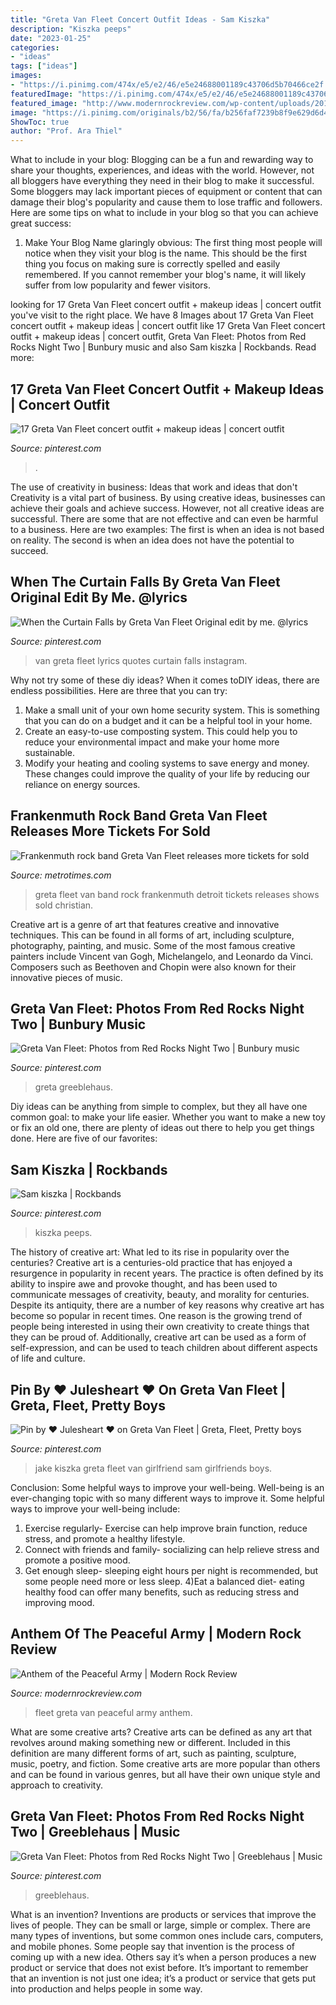 ```yaml
---
title: "Greta Van Fleet Concert Outfit Ideas - Sam Kiszka"
description: "Kiszka peeps"
date: "2023-01-25"
categories:
- "ideas"
tags: ["ideas"]
images:
- "https://i.pinimg.com/474x/e5/e2/46/e5e24688001189c43706d5b70466ce2f.jpg"
featuredImage: "https://i.pinimg.com/474x/e5/e2/46/e5e24688001189c43706d5b70466ce2f.jpg"
featured_image: "http://www.modernrockreview.com/wp-content/uploads/2018/11/GretaVanFleet-1a.jpg"
image: "https://i.pinimg.com/originals/b2/56/fa/b256faf7239b8f9e629d6d430b9005fb.jpg"
ShowToc: true
author: "Prof. Ara Thiel"
---
```



What to include in your blog:
Blogging can be a fun and rewarding way to share your thoughts, experiences, and ideas with the world. However, not all bloggers have everything they need in their blog to make it successful. Some bloggers may lack important pieces of equipment or content that can damage their blog's popularity and cause them to lose traffic and followers. Here are some tips on what to include in your blog so that you can achieve great success:
1. Make Your Blog Name glaringly obvious: The first thing most people will notice when they visit your blog is the name. This should be the first thing you focus on making sure is correctly spelled and easily remembered. If you cannot remember your blog's name, it will likely suffer from low popularity and fewer visitors.


	

		
looking for 17 Greta Van Fleet concert outfit + makeup ideas | concert outfit you've visit to the right place. We have 8 Images about 17 Greta Van Fleet concert outfit + makeup ideas | concert outfit like 17 Greta Van Fleet concert outfit + makeup ideas | concert outfit, Greta Van Fleet: Photos from Red Rocks Night Two | Bunbury music and also Sam kiszka | Rockbands. Read more:
		
    
## 17 Greta Van Fleet Concert Outfit + Makeup Ideas | Concert Outfit

<img loading=lazy src="https://i.pinimg.com/200x150/6a/56/4f/6a564fdd0b82158e6760de30edb8a7e5.jpg" onerror="this.onerror=null;this.src='https://tse3.mm.bing.net/th?id=OIP.PmaiXEwFyu2yiL7Qi9JaUwAAAA&amp;pid=15.1';" alt="17 Greta Van Fleet concert outfit + makeup ideas | concert outfit">

_Source: pinterest.com_

>. 

	

The use of creativity in business: Ideas that work and ideas that don't
Creativity is a vital part of business. By using creative ideas, businesses can achieve their goals and achieve success. However, not all creative ideas are successful. There are some that are not effective and can even be harmful to a business. Here are two examples: The first is when an idea is not based on reality. The second is when an idea does not have the potential to succeed.

    
## When The Curtain Falls By Greta Van Fleet Original Edit By Me. @lyrics

<img loading=lazy src="https://i.pinimg.com/originals/b2/56/fa/b256faf7239b8f9e629d6d430b9005fb.jpg" onerror="this.onerror=null;this.src='https://tse1.mm.bing.net/th?id=OIP.YMZ6-RMMbtDKlobyZsZnzQHaHa&amp;pid=15.1';" alt="When the Curtain Falls by Greta Van Fleet Original edit by me. @lyrics">

_Source: pinterest.com_

>van greta fleet lyrics quotes curtain falls instagram. 

	

Why not try some of these diy ideas?
When it comes toDIY ideas, there are endless possibilities. Here are three that you can try: 
1) Make a small unit of your own home security system. This is something that you can do on a budget and it can be a helpful tool in your home.
2) Create an easy-to-use composting system. This could help you to reduce your environmental impact and make your home more sustainable.
3) Modify your heating and cooling systems to save energy and money. These changes could improve the quality of your life by reducing our reliance on energy sources.

    
## Frankenmuth Rock Band Greta Van Fleet Releases More Tickets For Sold

<img loading=lazy src="https://media2.fdncms.com/metrotimes/imager/u/original/10517946/22555172_1580395215376908_8574557409327297835_n.jpg" onerror="this.onerror=null;this.src='https://tse1.mm.bing.net/th?id=OIP.07o3YA8Oxxe0TPZIc95wGgHaE8&amp;pid=15.1';" alt="Frankenmuth rock band Greta Van Fleet releases more tickets for sold">

_Source: metrotimes.com_

>greta fleet van band rock frankenmuth detroit tickets releases shows sold christian. 

	

Creative art is a genre of art that features creative and innovative techniques. This can be found in all forms of art, including sculpture, photography, painting, and music. Some of the most famous creative painters include Vincent van Gogh, Michelangelo, and Leonardo da Vinci. Composers such as Beethoven and Chopin were also known for their innovative pieces of music.

    
## Greta Van Fleet: Photos From Red Rocks Night Two | Bunbury Music

<img loading=lazy src="https://i.pinimg.com/474x/e5/e2/46/e5e24688001189c43706d5b70466ce2f.jpg" onerror="this.onerror=null;this.src='https://tse1.mm.bing.net/th?id=OIP.wrtLssQ613pOYTQ1oBLoLAAAAA&amp;pid=15.1';" alt="Greta Van Fleet: Photos from Red Rocks Night Two | Bunbury music">

_Source: pinterest.com_

>greta greeblehaus. 

	

Diy ideas can be anything from simple to complex, but they all have one common goal: to make your life easier. Whether you want to make a new toy or fix an old one, there are plenty of ideas out there to help you get things done. Here are five of our favorites: 

    
## Sam Kiszka | Rockbands

<img loading=lazy src="https://i.pinimg.com/originals/e4/6b/ca/e46bca0fb8aca073d0a7090b6991b98a.jpg" onerror="this.onerror=null;this.src='https://tse1.mm.bing.net/th?id=OIP.MhkMNq9DXfreXcl04TGHEQHaKS&amp;pid=15.1';" alt="Sam kiszka | Rockbands">

_Source: pinterest.com_

>kiszka peeps. 

	

The history of creative art: What led to its rise in popularity over the centuries?
Creative art is a centuries-old practice that has enjoyed a resurgence in popularity in recent years. The practice is often defined by its ability to inspire awe and provoke thought, and has been used to communicate messages of creativity, beauty, and morality for centuries. Despite its antiquity, there are a number of key reasons why creative art has become so popular in recent times. One reason is the growing trend of people being interested in using their own creativity to create things that they can be proud of. Additionally, creative art can be used as a form of self-expression, and can be used to teach children about different aspects of life and culture.

    
## Pin By ♥ Julesheart ♥ On Greta Van Fleet | Greta, Fleet, Pretty Boys

<img loading=lazy src="https://i.pinimg.com/736x/eb/fa/a3/ebfaa320321bccfa20bbbdf7b07e3668.jpg" onerror="this.onerror=null;this.src='https://tse2.mm.bing.net/th?id=OIP.1p6AHkXrROL3MEy4NvQv8QHaHa&amp;pid=15.1';" alt="Pin by ♥ Julesheart ♥ on Greta Van Fleet | Greta, Fleet, Pretty boys">

_Source: pinterest.com_

>jake kiszka greta fleet van girlfriend sam girlfriends boys. 

	

Conclusion: Some helpful ways to improve your well-being.
Well-being is an ever-changing topic with so many different ways to improve it. Some helpful ways to improve your well-being include: 
1) Exercise regularly- Exercise can help improve brain function, reduce stress, and promote a healthy lifestyle. 
2) Connect with friends and family- socializing can help relieve stress and promote a positive mood. 
3) Get enough sleep- sleeping eight hours per night is recommended, but some people need more or less sleep. 
4)Eat a balanced diet- eating healthy food can offer many benefits, such as reducing stress and improving mood.

    
## Anthem Of The Peaceful Army | Modern Rock Review

<img loading=lazy src="http://www.modernrockreview.com/wp-content/uploads/2018/11/GretaVanFleet-1a.jpg" onerror="this.onerror=null;this.src='https://tse2.mm.bing.net/th?id=OIP.h2ODH-WfR-ZT5ipoyJ4TswHaFr&amp;pid=15.1';" alt="Anthem of the Peaceful Army | Modern Rock Review">

_Source: modernrockreview.com_

>fleet greta van peaceful army anthem. 

	

What are some creative arts?
Creative arts can be defined as any art that revolves around making something new or different. Included in this definition are many different forms of art, such as painting, sculpture, music, poetry, and fiction. Some creative arts are more popular than others and can be found in various genres, but all have their own unique style and approach to creativity.

    
## Greta Van Fleet: Photos From Red Rocks Night Two | Greeblehaus | Music

<img loading=lazy src="https://i.pinimg.com/736x/b5/b2/97/b5b29761e6d58225fd74c4dcbd335d28.jpg" onerror="this.onerror=null;this.src='https://tse1.mm.bing.net/th?id=OIP.Nbt37G_9r2AZJ3n-gN56MQHaE8&amp;pid=15.1';" alt="Greta Van Fleet: Photos from Red Rocks Night Two | Greeblehaus | Music">

_Source: pinterest.com_

>greeblehaus. 

	

What is an invention?
Inventions are products or services that improve the lives of people. They can be small or large, simple or complex. There are many types of inventions, but some common ones include cars, computers, and mobile phones. Some people say that invention is the process of coming up with a new idea. Others say it’s when a person produces a new product or service that does not exist before. It’s important to remember that an invention is not just one idea; it’s a product or service that gets put into production and helps people in some way.

